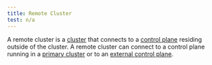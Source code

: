 ```yaml
---
title: Remote Cluster
test: n/a
---
```


A remote cluster is a [cluster](/pt-br/docs/reference/glossary/#cluster) that
connects to a [control plane](/pt-br/docs/reference/glossary/#control-plane)
residing outside of the cluster. A remote cluster can connect to a control plane
running in a [primary cluster](/pt-br/docs/reference/glossary/#primary-cluster)
or to an [external control plane](/pt-br/docs/reference/glossary/#external-control-plane).
